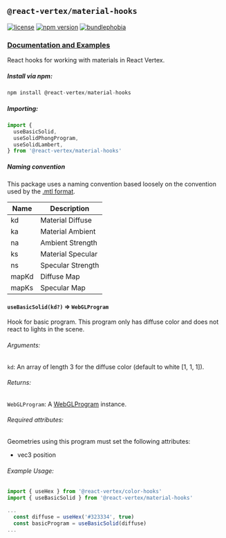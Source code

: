 ## `@react-vertex/material-hooks`

[![license](https://img.shields.io/github/license/mashape/apistatus.svg?maxAge=2592000)](https://github.com/sghall/react-vertex/blob/master/packages/material-hooks/LICENSE)
[![npm version](https://img.shields.io/npm/v/@react-vertex/material-hooks.svg)](https://www.npmjs.com/package/@react-vertex/material-hooks)
[![bundlephobia](https://badgen.net/bundlephobia/minzip/@react-vertex/material-hooks)](https://bundlephobia.com/result?p=@react-vertex/material-hooks)

### [Documentation and Examples](https://react-vertex.com)

React hooks for working with materials in React Vertex.

##### Install via npm:
```js
npm install @react-vertex/material-hooks
```

##### Importing:

```js
import {
  useBasicSolid,
  useSolidPhongProgram,
  useSolidLambert,
} from '@react-vertex/material-hooks'
```

##### Naming convention

This package uses a naming convention based loosely on the convention used by the [.mtl format](https://en.wikipedia.org/wiki/Wavefront_.obj_file).

| Name   | Description        |
| -------|--------------------|
|  kd    | Material Diffuse   |
|  ka    | Material Ambient   |
|  na    | Ambient Strength   |
|  ks    | Material Specular  |
|  ns    | Specular Strength  |
|  mapKd | Diffuse Map        |
|  mapKs | Specular Map       |

#### `useBasicSolid(kd?)` => `WebGLProgram`

Hook for basic program.  This program only has diffuse color and does not react to lights in the scene.

###### Arguments:

`kd`: An array of length 3 for the diffuse color (default to white \[1, 1, 1\]). 

###### Returns:

`WebGLProgram`: A [WebGLProgram](https://developer.mozilla.org/en-US/docs/Web/API/WebGLProgram) instance.

###### Required attributes:

Geometries using this program must set the following attributes:

- vec3 position

###### Example Usage:

```js
import { useHex } from '@react-vertex/color-hooks'
import { useBasicSolid } from '@react-vertex/material-hooks'

...
  const diffuse = useHex('#323334', true)
  const basicProgram = useBasicSolid(diffuse)
...

```
